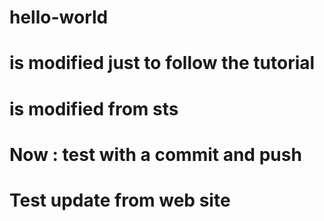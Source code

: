 # hello-world
# is modified just to follow the tutorial
# is modified from sts
# Now : test with a commit and push
# Test update from web site
